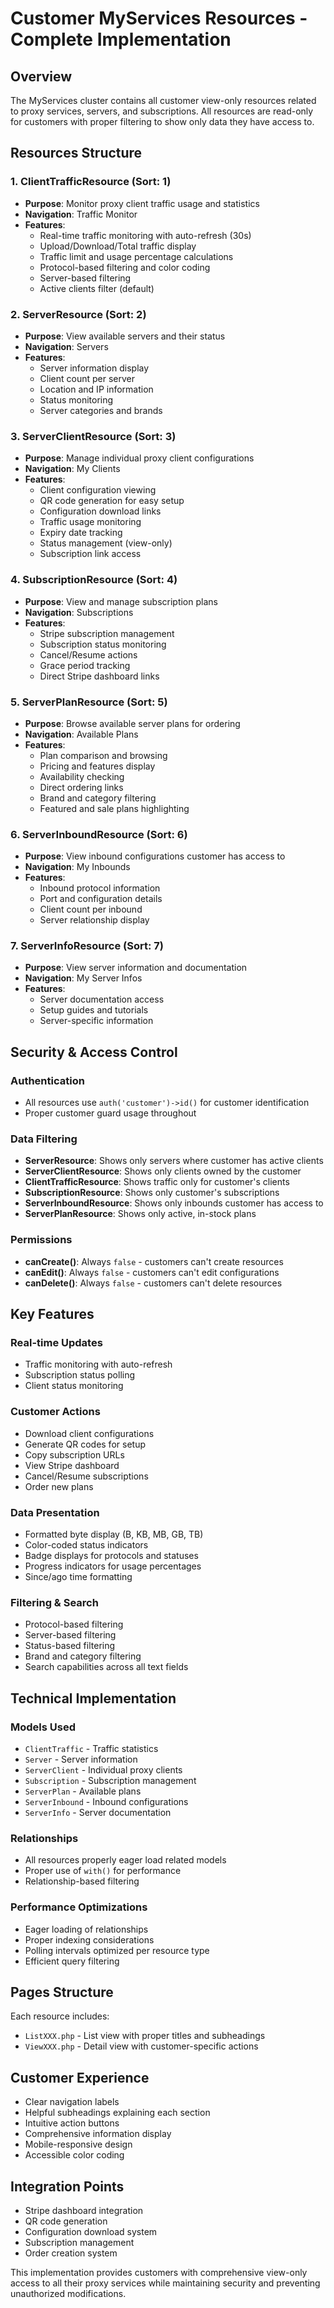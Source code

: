 # Customer MyServices Resources - Complete Implementation

## Overview
The MyServices cluster contains all customer view-only resources related to proxy services, servers, and subscriptions. All resources are read-only for customers with proper filtering to show only data they have access to.

## Resources Structure

### 1. **ClientTrafficResource** (Sort: 1)
- **Purpose**: Monitor proxy client traffic usage and statistics
- **Navigation**: Traffic Monitor
- **Features**:
  - Real-time traffic monitoring with auto-refresh (30s)
  - Upload/Download/Total traffic display
  - Traffic limit and usage percentage calculations
  - Protocol-based filtering and color coding
  - Server-based filtering
  - Active clients filter (default)

### 2. **ServerResource** (Sort: 2)
- **Purpose**: View available servers and their status
- **Navigation**: Servers
- **Features**:
  - Server information display
  - Client count per server
  - Location and IP information
  - Status monitoring
  - Server categories and brands

### 3. **ServerClientResource** (Sort: 3)
- **Purpose**: Manage individual proxy client configurations
- **Navigation**: My Clients
- **Features**:
  - Client configuration viewing
  - QR code generation for easy setup
  - Configuration download links
  - Traffic usage monitoring
  - Expiry date tracking
  - Status management (view-only)
  - Subscription link access

### 4. **SubscriptionResource** (Sort: 4)
- **Purpose**: View and manage subscription plans
- **Navigation**: Subscriptions
- **Features**:
  - Stripe subscription management
  - Subscription status monitoring
  - Cancel/Resume actions
  - Grace period tracking
  - Direct Stripe dashboard links

### 5. **ServerPlanResource** (Sort: 5)
- **Purpose**: Browse available server plans for ordering
- **Navigation**: Available Plans
- **Features**:
  - Plan comparison and browsing
  - Pricing and features display
  - Availability checking
  - Direct ordering links
  - Brand and category filtering
  - Featured and sale plans highlighting

### 6. **ServerInboundResource** (Sort: 6)
- **Purpose**: View inbound configurations customer has access to
- **Navigation**: My Inbounds
- **Features**:
  - Inbound protocol information
  - Port and configuration details
  - Client count per inbound
  - Server relationship display

### 7. **ServerInfoResource** (Sort: 7)
- **Purpose**: View server information and documentation
- **Navigation**: My Server Infos
- **Features**:
  - Server documentation access
  - Setup guides and tutorials
  - Server-specific information

## Security & Access Control

### Authentication
- All resources use `auth('customer')->id()` for customer identification
- Proper customer guard usage throughout

### Data Filtering
- **ServerResource**: Shows only servers where customer has active clients
- **ServerClientResource**: Shows only clients owned by the customer
- **ClientTrafficResource**: Shows traffic only for customer's clients
- **SubscriptionResource**: Shows only customer's subscriptions
- **ServerInboundResource**: Shows only inbounds customer has access to
- **ServerPlanResource**: Shows only active, in-stock plans

### Permissions
- **canCreate()**: Always `false` - customers can't create resources
- **canEdit()**: Always `false` - customers can't edit configurations
- **canDelete()**: Always `false` - customers can't delete resources

## Key Features

### Real-time Updates
- Traffic monitoring with auto-refresh
- Subscription status polling
- Client status monitoring

### Customer Actions
- Download client configurations
- Generate QR codes for setup
- Copy subscription URLs
- View Stripe dashboard
- Cancel/Resume subscriptions
- Order new plans

### Data Presentation
- Formatted byte display (B, KB, MB, GB, TB)
- Color-coded status indicators
- Badge displays for protocols and statuses
- Progress indicators for usage percentages
- Since/ago time formatting

### Filtering & Search
- Protocol-based filtering
- Server-based filtering
- Status-based filtering
- Brand and category filtering
- Search capabilities across all text fields

## Technical Implementation

### Models Used
- `ClientTraffic` - Traffic statistics
- `Server` - Server information
- `ServerClient` - Individual proxy clients
- `Subscription` - Subscription management
- `ServerPlan` - Available plans
- `ServerInbound` - Inbound configurations
- `ServerInfo` - Server documentation

### Relationships
- All resources properly eager load related models
- Proper use of `with()` for performance
- Relationship-based filtering

### Performance Optimizations
- Eager loading of relationships
- Proper indexing considerations
- Polling intervals optimized per resource type
- Efficient query filtering

## Pages Structure
Each resource includes:
- `ListXXX.php` - List view with proper titles and subheadings
- `ViewXXX.php` - Detail view with customer-specific actions

## Customer Experience
- Clear navigation labels
- Helpful subheadings explaining each section
- Intuitive action buttons
- Comprehensive information display
- Mobile-responsive design
- Accessible color coding

## Integration Points
- Stripe dashboard integration
- QR code generation
- Configuration download system
- Subscription management
- Order creation system

This implementation provides customers with comprehensive view-only access to all their proxy services while maintaining security and preventing unauthorized modifications.

